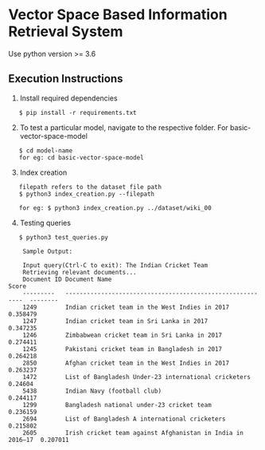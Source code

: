 # Vector Space Based Information Retrieval System

Use python version >= 3.6

## Execution Instructions

1. Install required dependencies

```
   $ pip install -r requirements.txt
```

2. To test a particular model, navigate to the respective folder.
   For basic-vector-space-model 
```
   $ cd model-name
   for eg: cd basic-vector-space-model 
```

3. Index creation
```
   filepath refers to the dataset file path
   $ python3 index_creation.py --filepath

   for eg: $ python3 index_creation.py ../dataset/wiki_00 
```

4. Testing queries
```
   $ python3 test_queries.py
```
``` 
    Sample Output:
    
    Input query(Ctrl-C to exit): The Indian Cricket Team
    Retrieving relevant documents...
    Document ID Document Name                                               Score
    ---------   ----------------------------------------------------------  --------
    1249        Indian cricket team in the West Indies in 2017              0.358479
    1247        Indian cricket team in Sri Lanka in 2017                    0.347235
    1246        Zimbabwean cricket team in Sri Lanka in 2017                0.274411
    1245        Pakistani cricket team in Bangladesh in 2017                0.264218
    2850        Afghan cricket team in the West Indies in 2017              0.263237
    1472        List of Bangladesh Under-23 international cricketers        0.24604
    5438        Indian Navy (football club)                                 0.244117
    1299        Bangladesh national under-23 cricket team                   0.236159
    2694        List of Bangladesh A international cricketers               0.215802
    2605        Irish cricket team against Afghanistan in India in 2016–17  0.207011
```


  

